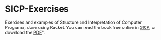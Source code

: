 # SICP-Exercises
Exercises and examples of Structure and Interpretation of Computer Programs, done using Racket.
You can read the book free online in [SICP](https://mitpress.mit.edu/sicp/), or download the [PDF](http://web.mit.edu/alexmv/6.037/sicp.pdf)".
